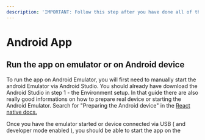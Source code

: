 ```yaml
---
description: 'IMPORTANT: Follow this step after you have done all of the previous steps'
---
```


# Android App

## Run the app on emulator or on Android device

To run the app on Android Emulator, you will first need to manually start the android Emulator via Android Studio. You should already have download the Android Studio in step 1 - the Environment setup. In that guide there are also really good informations on how to prepare real device or starting the Android Emulator. Search for "Preparing the Android device" in the [React native docs.](https://reactnative.dev/docs/environment-setup#docsNav)

Once you have the emulator started or  device connected via USB \( and developer mode enabled \), you should be able to start the app on the 



